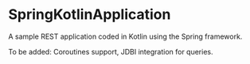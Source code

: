 # SpringKotlinApplication

A sample REST application coded in Kotlin using the Spring framework.

To be added: Coroutines support, JDBI integration for queries.